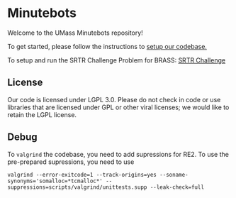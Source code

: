 # Minutebots

Welcome to the UMass Minutebots repository!

To get started, please follow the instructions to [setup our codebase.](wiki/Initial-Repository-Setup)

To setup and run the SRTR Challenge Problem for BRASS: [SRTR Challenge](wiki/BRASS---SRTR-Challenge-Problem)

## License 

Our code is licensed under LGPL 3.0. Please do not check in code or use libraries that are licensed under GPL
or other viral licenses; we would like to retain the LGPL license.

## Debug

To `valgrind` the codebase, you need to add supressions for RE2. To use the pre-prepared supressions, you need to use

```
valgrind --error-exitcode=1 --track-origins=yes --soname-synonyms='somalloc=*tcmalloc*' --suppressions=scripts/valgrind/unittests.supp --leak-check=full
```
